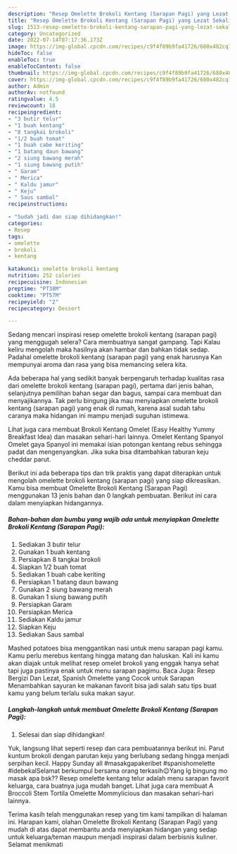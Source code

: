 ```yaml
---
description: "Resep Omelette Brokoli Kentang (Sarapan Pagi) yang Lezat Sekali"
title: "Resep Omelette Brokoli Kentang (Sarapan Pagi) yang Lezat Sekali"
slug: 1513-resep-omelette-brokoli-kentang-sarapan-pagi-yang-lezat-sekali
category: Uncategorized
date: 2022-07-14T07:17:36.173Z
image: https://img-global.cpcdn.com/recipes/c9f4f89b9fa41726/680x482cq70/omelette-brokoli-kentang-sarapan-pagi-foto-resep-utama.jpg
hideToc: false
enableToc: true
enableTocContent: false
thumbnail: https://img-global.cpcdn.com/recipes/c9f4f89b9fa41726/680x482cq70/omelette-brokoli-kentang-sarapan-pagi-foto-resep-utama.jpg
cover: https://img-global.cpcdn.com/recipes/c9f4f89b9fa41726/680x482cq70/omelette-brokoli-kentang-sarapan-pagi-foto-resep-utama.jpg
author: Admin
authorAv: notfound
ratingvalue: 4.5
reviewcount: 18
recipeingredient:
- "3 butir telur"
- "1 buah kentang"
- "8 tangkai brokoli"
- "1/2 buah tomat"
- "1 buah cabe keriting"
- "1 batang daun bawang"
- "2 siung bawang merah"
- "1 siung bawang putih"
- " Garam"
- " Merica"
- " Kaldu jamur"
- " Keju"
- " Saus sambal"
recipeinstructions:

- "Sudah jadi dan siap dihidangkan!"
categories:
- Resep
tags:
- omelette
- brokoli
- kentang

katakunci: omelette brokoli kentang 
nutrition: 252 calories
recipecuisine: Indonesian
preptime: "PT38M"
cooktime: "PT57M"
recipeyield: "2"
recipecategory: Dessert

---
```



Sedang mencari inspirasi resep omelette brokoli kentang (sarapan pagi) yang menggugah selera? Cara membuatnya sangat gampang. Tapi Kalau keliru mengolah maka hasilnya akan hambar dan bahkan tidak sedap. Padahal omelette brokoli kentang (sarapan pagi) yang enak harusnya Kan mempunyai aroma dan rasa yang bisa memancing selera kita.


Ada beberapa hal yang sedikit banyak berpengaruh terhadap kualitas rasa dari omelette brokoli kentang (sarapan pagi), pertama dari jenis bahan, selanjutnya pemilihan bahan segar dan bagus, sampai cara membuat dan menyajikannya. Tak perlu bingung jika mau menyiapkan omelette brokoli kentang (sarapan pagi) yang enak di rumah, karena asal sudah tahu caranya maka hidangan ini mampu menjadi suguhan istimewa.

Lihat juga cara membuat Brokoli Kentang Omelet (Easy Healthy Yummy Breakfast Idea) dan masakan sehari-hari lainnya. Omelet Kentang Spanyol Omelet gaya Spanyol ini memakai isian potongan kentang rebus sehingga padat dan mengenyangkan. Jika suka bisa ditambahkan taburan keju cheddar parut.


Berikut ini ada beberapa tips dan trik praktis yang dapat diterapkan untuk mengolah omelette brokoli kentang (sarapan pagi) yang siap dikreasikan. Kamu bisa membuat Omelette Brokoli Kentang (Sarapan Pagi) menggunakan 13 jenis bahan dan 0 langkah pembuatan. Berikut ini cara dalam menyiapkan hidangannya.

<!--inarticleads1-->

##### Bahan-bahan dan bumbu yang wajib ada untuk menyiapkan Omelette Brokoli Kentang (Sarapan Pagi):

1. Sediakan 3 butir telur
1. Gunakan 1 buah kentang
1. Persiapkan 8 tangkai brokoli
1. Siapkan 1/2 buah tomat
1. Sediakan 1 buah cabe keriting
1. Persiapkan 1 batang daun bawang
1. Gunakan 2 siung bawang merah
1. Gunakan 1 siung bawang putih
1. Persiapkan  Garam
1. Persiapkan  Merica
1. Sediakan  Kaldu jamur
1. Siapkan  Keju
1. Sediakan  Saus sambal


Mashed potatoes bisa menggantikan nasi untuk menu sarapan pagi kamu. Kamu perlu merebus kentang hingga matang dan haluskan. Kali ini kamu akan diajak untuk melihat resep omelet brokoli yang enggak hanya sehat tapi juga pastinya enak untuk menu sarapan pagimu. Baca Juga: Resep Bergizi Dan Lezat, Spanish Omelette yang Cocok untuk Sarapan Menambahkan sayuran ke makanan favorit bisa jadi salah satu tips buat kamu yang belum terlalu suka makan sayur. 

<!--inarticleads2-->

##### Langkah-langkah untuk membuat Omelette Brokoli Kentang (Sarapan Pagi):


1. Selesai dan siap dihidangkan!

Yuk, langsung lihat seperti resep dan cara pembuatannya berikut ini. Parut kuntum brokoli dengan parutan keju yang berlubang sedang hingga menjadi serpihan kecil. Happy Sunday all ️#masakgapakeribet #spanishomelette #idebekalSelamat berkumpul bersama orang terkasih😉Yang lg bingung mo masak apa bsk?? Resep omelette kentang telur adalah menu sarapan favorit keluarga, cara buatnya juga mudah banget. Lihat juga cara membuat A Broccoli Stem Tortila Omelette Mommylicious dan masakan sehari-hari lainnya. 

Terima kasih telah menggunakan resep yang tim kami tampilkan di halaman ini. Harapan kami, olahan Omelette Brokoli Kentang (Sarapan Pagi) yang mudah di atas dapat membantu anda menyiapkan hidangan yang sedap untuk keluarga/teman maupun menjadi inspirasi dalam berbisnis kuliner. Selamat menikmati
